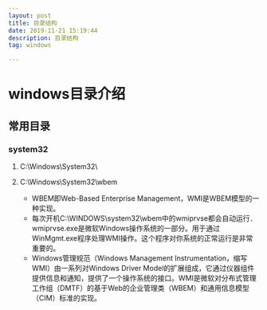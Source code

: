 ```yaml
---
layout: post
title: 目录结构
date: 2019-11-21 15:19:44
description: 目录结构
tag: windows

---
```


# windows目录介绍

## 常用目录

### system32

1. C:\Windows\System32\

2. C:\Windows\System32\wbem
   - WBEM即Web-Based Enterprise Management，WMI是WBEM模型的一种实现。
   - 每次开机C:\WINDOWS\system32\wbem中的wmiprvse都会自动运行．wmiprvse.exe是微软Windows操作系统的一部分。用于通过WinMgmt.exe程序处理WMI操作。这个程序对你系统的正常运行是非常重要的。
   - Windows管理规范（Windows Management Instrumentation，缩写WMI）由一系列对Windows Driver Model的扩展组成，它通过仪器组件提供信息和通知，提供了一个操作系统的接口。WMI是微软对分布式管理工作组（DMTF）的基于Web的企业管理类（WBEM）和通用信息模型（CIM）标准的实现。

